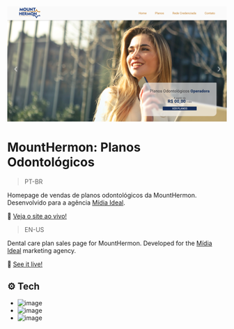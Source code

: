 ![preview](./.github/preview.png)

# MountHermon: Planos Odontológicos
>PT-BR

Homepage de vendas de planos odontológicos da MountHermon. Desenvolvido para a agência [Mídia Ideal](https://www.linkedin.com/company/midiaideal/).

🔗 [Veja o site ao vivo!](https://mariak-fla.github.io/MountHermon-Dental/)

>EN-US

Dental care plan sales page for MountHermon. Developed for the [Mídia Ideal](https://www.linkedin.com/company/midiaideal/) marketing agency.

🔗 [See it live!](https://mariak-fla.github.io/MountHermon-Dental/)

## ⚙️ Tech

- ![image](https://img.shields.io/badge/HTML5-E34F26?style=for-the-badge&logo=html5&logoColor=white)
- ![image](https://img.shields.io/badge/CSS3-1572B6?style=for-the-badge&logo=css3&logoColor=white)
- ![image](https://img.shields.io/badge/JavaScript-323330?style=for-the-badge&logo=javascript&logoColor=F7DF1E)